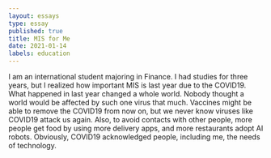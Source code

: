 ```yaml
---
layout: essays
type: essay
published: true
title: MIS for Me
date: 2021-01-14
labels: education
---
```


I am an international student majoring in Finance. I had studies for three years, but I realized how important MIS is last year due to the COVID19. What happened in last year changed a whole world. Nobody thought a world would be affected by such one virus that much. Vaccines might be able to remove the COVID19 from now on, but we never know viruses like COVID19 attack us again. Also, to avoid contacts with other people, more people get food by using more delivery apps, and more restaurants adopt AI robots. Obviously, COVID19 acknowledged people, including me, the needs of technology.